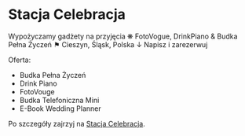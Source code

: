 # Stacja Celebracja

Wypożyczamy gadżety na przyjęcia
❋ FotoVogue, DrinkPiano & Budka Pełna Życzeń
⚑ Cieszyn, Śląsk, Polska
↓ Napisz i zarezerwuj

Oferta:

- Budka Pełna Życzeń
- Drink Piano
- FotoVouge
- Budka Telefoniczna Mini
- E-Book Wedding Planner

Po szczegóły zajrzyj na [Stacja Celebracja](https://stacjacelebracja.github.io/).
